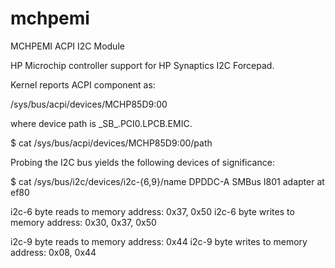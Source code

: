 # mchpemi
MCHPEMI ACPI I2C Module

HP Microchip controller support for HP Synaptics I2C Forcepad.

Kernel reports ACPI component as:

/sys/bus/acpi/devices/MCHP85D9:00

where device path is \_SB_.PCI0.LPCB.EMIC.

$ cat /sys/bus/acpi/devices/MCHP85D9\:00/path

Probing the I2C bus yields the following devices of significance:

$ cat /sys/bus/i2c/devices/i2c-{6,9}/name
DPDDC-A
SMBus I801 adapter at ef80

i2c-6 byte reads to memory address: 0x37, 0x50
i2c-6 byte writes to memory address: 0x30, 0x37, 0x50

i2c-9 byte reads to memory address: 0x44
i2c-9 byte writes to memory address: 0x08, 0x44


